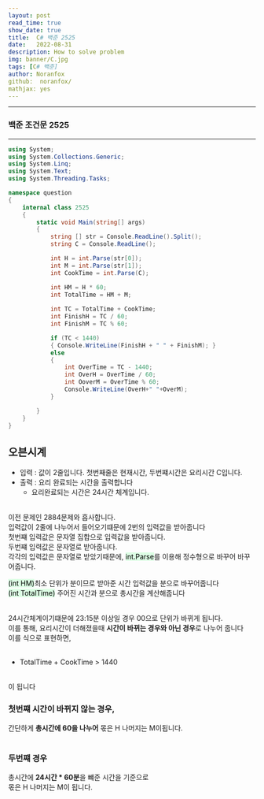```yaml
---
layout: post
read_time: true
show_date: true
title:  C# 백준 2525
date:   2022-08-31
description: How to solve problem
img: banner/C.jpg
tags: [C# 백준]
author: Noranfox
github:  noranfox/
mathjax: yes
---
```


---
### 백준 조건문 2525
---

```c#
using System;
using System.Collections.Generic;
using System.Linq;
using System.Text;
using System.Threading.Tasks;

namespace question
{
    internal class 2525
    {
        static void Main(string[] args)
        {
            string [] str = Console.ReadLine().Split();
            string C = Console.ReadLine();

            int H = int.Parse(str[0]);
            int M = int.Parse(str[1]);
            int CookTime = int.Parse(C);

            int HM = H * 60;
            int TotalTime = HM + M;
            
            int TC = TotalTime + CookTime;
            int FinishH = TC / 60;
            int FinishM = TC % 60;

            if (TC < 1440)
            { Console.WriteLine(FinishH + " " + FinishM); }
            else
            { 
                int OverTime = TC - 1440;
                int OverH = OverTime / 60;
                int OoverM = OverTime % 60;
                Console.WriteLine(OverH+" "+OverM);
            }

        }
    }
}
```

## 오븐시계
  - 입력 : 값이 2줄입니다. 첫번째줄은 현재시간, 두번쨰시간은 요리시간 C입니다.
  - 출력 : 요리 완료되는 시간을 출력합니다
    - 요리완료되는 시간은 24시간 체계입니다.<br><br>

이전 문제인 2884문제와 흡사합니다.<br>
입력값이 2줄에 나누어서 들어오기떄문에 2번의 입력값을 받아줍니다<br>
첫번쨰 입력값은 문자열 집합으로 입력값을 받아줍니다.<br>
두번쨰 입력값은 문자열로 받아줍니다.<br>
각각의 입력값은 문자열로 받았기때문에, <mark style='background-color: #dcffe4'>int.Parse</mark>를 이용해 정수형으로 바꾸어 바꾸어줍니다. 

<mark style='background-color: #dcffe4'>(int HM)</mark>최소 단위가 분이므로 받아준 시간 입력값을 분으로 바꾸어줍니다<br>
<mark style='background-color: #dcffe4'>(int TotalTime)</mark> 주어진 시간과 분으로 총시간을 계산해줍니다<br>
<br>

24시간체계이기떄문에 23:15분 이상일 경우 00으로 단위가 바뀌게 됩니다.<br>
이를 통해, 요리시간이 더해졌을때 **시간이 바뀌는 경우와 아닌 경우**로 나누어 줍니다<br>
이를 식으로 표현하면,<br><br>

  - TotalTime + CookTime > 1440<br><br>

이 됩니다<br>

### 첫번쨰 시간이 바뀌지 않는 경우,<br>
간단하게 **총시간에 60을 나누어** 몫은 H 나머지는 M이됩니다.<br><br>

### 두번쨰 경우<br>
총시간에 **24시간 * 60분**을 뺴준 시간을 기준으로<br>
몫은 H 나머지는 M이 됩니다.



